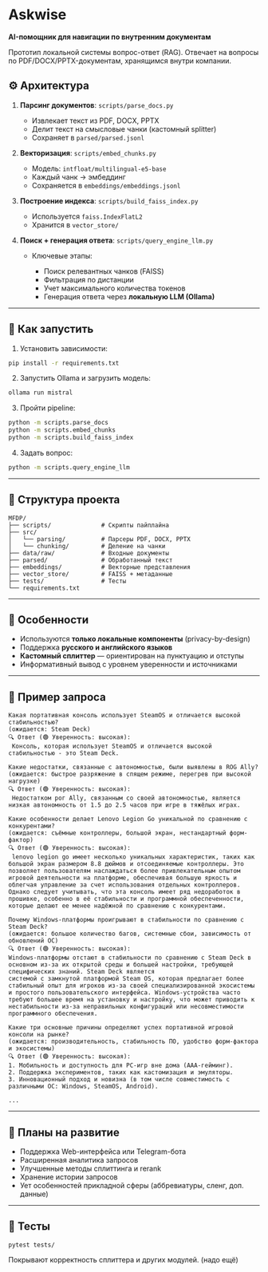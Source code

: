 # Askwise
**AI-помощник для навигации по внутренним документам**

Прототип локальной системы вопрос-ответ (RAG).
Отвечает на вопросы по PDF/DOCX/PPTX-документам, хранящимся внутри компании.

## ⚙️ Архитектура

1. **Парсинг документов**: `scripts/parse_docs.py`

   * Извлекает текст из PDF, DOCX, PPTX
   * Делит текст на смысловые чанки (кастомный splitter)
   * Сохраняет в `parsed/parsed.jsonl`

2. **Векторизация**: `scripts/embed_chunks.py`

   * Модель: `intfloat/multilingual-e5-base`
   * Каждый чанк → эмбеддинг
   * Сохраняется в `embeddings/embeddings.jsonl`

3. **Построение индекса**: `scripts/build_faiss_index.py`

   * Используется `faiss.IndexFlatL2`
   * Хранится в `vector_store/`

4. **Поиск + генерация ответа**: `scripts/query_engine_llm.py`

   * Ключевые этапы:

     * Поиск релевантных чанков (FAISS)
     * Фильтрация по дистанции
     * Учет максимального количества токенов
     * Генерация ответа через **локальную LLM (Ollama)**

---

## 🚀 Как запустить

1. Установить зависимости:

```bash
pip install -r requirements.txt
```

2. Запустить Ollama и загрузить модель:

```bash
ollama run mistral
```

3. Пройти pipeline:

```bash
python -m scripts.parse_docs
python -m scripts.embed_chunks
python -m scripts.build_faiss_index
```

4. Задать вопрос:

```bash
python -m scripts.query_engine_llm
```

---

## 📁 Структура проекта

```
MFDP/
├── scripts/              # Скрипты пайплайна
├── src/
│   └── parsing/          # Парсеры PDF, DOCX, PPTX
│   └── chunking/         # Деление на чанки
├── data/raw/             # Входные документы
├── parsed/               # Обработанный текст
├── embeddings/           # Векторные представления
├── vector_store/         # FAISS + метаданные
├── tests/                # Тесты
└── requirements.txt
```

---

## 🧠 Особенности

* Используются **только локальные компоненты** (privacy-by-design)
* Поддержка **русского и английского языков**
* **Кастомный сплиттер** — ориентирован на пунктуацию и отступы
* Информативный вывод с уровнем уверенности и источниками

---

## 📌 Пример запроса

```
Какая портативная консоль использует SteamOS и отличается высокой стабильностью?
(ожидается: Steam Deck)
🔍 Ответ (🟢 Уверенность: высокая):
 Консоль, которая использует SteamOS и отличается высокой стабильностью - это Steam Deck.

Какие недостатки, связанные с автономностью, были выявлены в ROG Ally?
(ожидается: быстрое разряжение в спящем режиме, перегрев при высокой нагрузке)
🔍 Ответ (🟢 Уверенность: высокая):
 Недостатком рог Ally, связанным со своей автономностью, является низкая автономность от 1.5 до 2.5 часов при игре в тяжёлых играх.

Какие особенности делает Lenovo Legion Go уникальной по сравнению с конкурентами?
(ожидается: съёмные контроллеры, большой экран, нестандартный форм-фактор)
🔍 Ответ (🟢 Уверенность: высокая):
 lenovo legion go имеет несколько уникальных характеристик, таких как большой экран размером 8.8 дюймов и отсоединяемые контроллеры. Это позволяет пользователям наслаждаться более привлекательным опытом игровой деятельности на платформе, обеспечивая большую яркость и облегчая управление за счет использования отдельных контроллеров. Однако следует учитывать, что эта консоль имеет ряд недоработок в прошивке, особенно в её стабильности и программной обеспеченности, которые делают ее менее надёжной по сравнению с конкурентами.

Почему Windows-платформы проигрывают в стабильности по сравнению с Steam Deck?
(ожидается: большое количество багов, системные сбои, зависимость от обновлений ОС)
🔍 Ответ (🟢 Уверенность: высокая):
Windows-платформы отстают в стабильности по сравнению с Steam Deck в основном из-за их открытой среды и большей настройки, требующей специфических знаний. Steam Deck является 
системой с замкнутой платформой Steam OS, которая предлагает более стабильный опыт для игроков из-за своей специализированной экосистемы и простого пользовательского интерфейса. Windows-устройства часто требуют большее время на установку и настройку, что может приводить к нестабильности из-за неправильных конфигураций или несовместимости программного обеспечения.

Какие три основные причины определяют успех портативной игровой консоли на рынке?
(ожидается: производительность, стабильность ПО, удобство форм-фактора и экосистемы)
🔍 Ответ (🟢 Уверенность: высокая):
1. Мобильность и доступность для PC-игр вне дома (AAA-гейминг).
2. Поддержка экспериментов, таких как кастомизация и эмуляторы.
3. Инновационный подход и новизна (в том числе совместимость с различными ОС: Windows, SteamOS, Android).

...
```

---

## 📅 Планы на развитие

* Поддержка Web-интерфейса или Telegram-бота
* Расширенная аналитика запросов
* Улучшенные методы сплиттинга и rerank
* Хранение истории запросов
* Ует особенностей прикладной сферы (аббревиатуры, сленг, доп. данные)
---

## 🧪 Тесты

```
pytest tests/
```

Покрывают корректность сплиттера и других модулей. (надо ещё)
